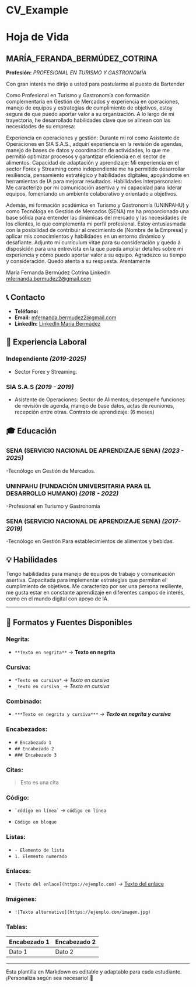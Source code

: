 # CV_Example
# Hoja de Vida

## MARÍA_FERANDA_BERMÚDEZ_COTRINA
**Profesión:** _PROFESIONAL EN TURISMO Y GASTRONOMÍA_

Con gran interés me dirijo a usted para postularme al puesto de Bartender 

Como Profesional en Turismo y Gastronomía con formación complementaria en Gestión de Mercados y experiencia en operaciones, manejo de equipos y estrategias de cumplimiento de objetivos, estoy segura de que puedo aportar valor a su organización.
A lo largo de mi trayectoria, he desarrollado habilidades clave que se alinean con las necesidades de su empresa:

Experiencia en operaciones y gestión: Durante mi rol como Asistente de Operaciones en SIA S.A.S., adquirí experiencia en la revisión de agendas, manejo de bases de datos y coordinación de actividades, lo que me permitió optimizar procesos y garantizar eficiencia en el sector de alimentos.
Capacidad de adaptación y aprendizaje: Mi experiencia en el sector Forex y Streaming como independiente me ha permitido desarrollar resiliencia, pensamiento estratégico y habilidades digitales, apoyándome en herramientas de IA para mejorar resultados.
Habilidades interpersonales: Me caracterizo por mi comunicación asertiva y mi capacidad para liderar equipos, fomentando un ambiente colaborativo y orientado a objetivos.

Además, mi formación académica en Turismo y Gastronomía (UNINPAHU) y como Tecnóloga en Gestión de Mercados (SENA) me ha proporcionado una base sólida para entender las dinámicas del mercado y las necesidades de los clientes, lo que complementa mi perfil profesional.
Estoy entusiasmada con la posibilidad de contribuir al crecimiento de [Nombre de la Empresa] y aplicar mis conocimientos y habilidades en un entorno dinámico y desafiante. Adjunto mi currículum vitae para su consideración y quedo a disposición para una entrevista en la que pueda ampliar detalles sobre mi experiencia y cómo puedo aportar valor a su equipo.
Agradezco su tiempo y consideración. Quedo atenta a su respuesta.
Atentamente

María Fernanda Bermúdez Cotrina
LinkedIn
mfernanda.bermudez2@gmail.com



## 📞 Contacto
- **Teléfono:** 
- **Email:** [mfernanda.bermudez2@gmail.com](mailto:mfernanda.bermudez2@gmail.com)
- **LinkedIn:** [LinkedIn Maria Bermúdez](https://www.linkedin.com/in/maria-fernanda-bermudez-15579b356/)

## 🏢 Experiencia Laboral
### **Independiente** _(2019-2025)_
- Sector Forex y Streaming.


### **SIA S.A.S** _(2019 - 2019)_
- Asistente de Operaciones: Sector de Alimentos; desempeñe funciones de revisión de agenda, manejo de base datos, actas de reuniones, recepción entre otras. Contrato de aprendizaje: (6 meses) 

## 🎓 Educación
### **SENA (SERVICIO NACIONAL DE APRENDIZAJE SENA)** _(2023 - 2025)_
-Tecnólogo en Gestión de Mercados.

### **UNINPAHU (FUNDACIÓN UNIVERSITARIA PARA EL DESARROLLO HUMANO)** _(2018 - 2022)_
-Profesional en Turismo y Gastronomía

### **SENA (SERVICIO NACIONAL DE APRENDIZAJE SENA)** _(2017- 2019)_
-Tecnólogo en Gestión Para establecimientos de alimentos y bebidas.

## 💡 Habilidades

Tengo habilidades para manejo de equipos de trabajo y comunicación asertiva. Capacitada para implementar estrategias que permitan el cumplimiento de objetivos.
Me caracterizo por ser una persona resiliente, me gusta estar en constante aprendizaje en diferentes campos de interés, como en el mundo digital con apoyo de IA.

---

## 🎨 Formatos y Fuentes Disponibles

### **Negrita:**
- `**Texto en negrita**` → **Texto en negrita**

### **Cursiva:**
- `*Texto en cursiva*` → *Texto en cursiva*
- `_Texto en cursiva_` → _Texto en cursiva_

### **Combinado:**
- `***Texto en negrita y cursiva***` → ***Texto en negrita y cursiva***

### **Encabezados:**
- `# Encabezado 1`
- `## Encabezado 2`
- `### Encabezado 3`

### **Citas:**
> Esto es una cita

### **Código:**
- `` `código en línea` `` → `código en línea`
- ```
  Código en bloque
  ```

### **Listas:**
- `- Elemento de lista`
- `1. Elemento numerado`

### **Enlaces:**
- `[Texto del enlace](https://ejemplo.com)` → [Texto del enlace](https://ejemplo.com)

### **Imágenes:**
- `![Texto alternativo](https://ejemplo.com/imagen.jpg)`

### **Tablas:**
| Encabezado 1 | Encabezado 2 |
|-------------|-------------|
| Dato 1     | Dato 2      |

---

Esta plantilla en Markdown es editable y adaptable para cada estudiante. ¡Personaliza según sea necesario! 🎯

